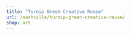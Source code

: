 ```yaml
---
title: "Turnip Green Creative Reuse"
url: /nashville/turnip-green-creative-reuse/
shop: art
---
```


